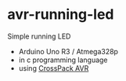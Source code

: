 # avr-running-led
Simple running LED

* Arduino Uno R3 / Atmega328p
* in c programming language
* using [CrossPack AVR][crosspack]

[crosspack]: https://www.obdev.at/products/crosspack/index-de.html
